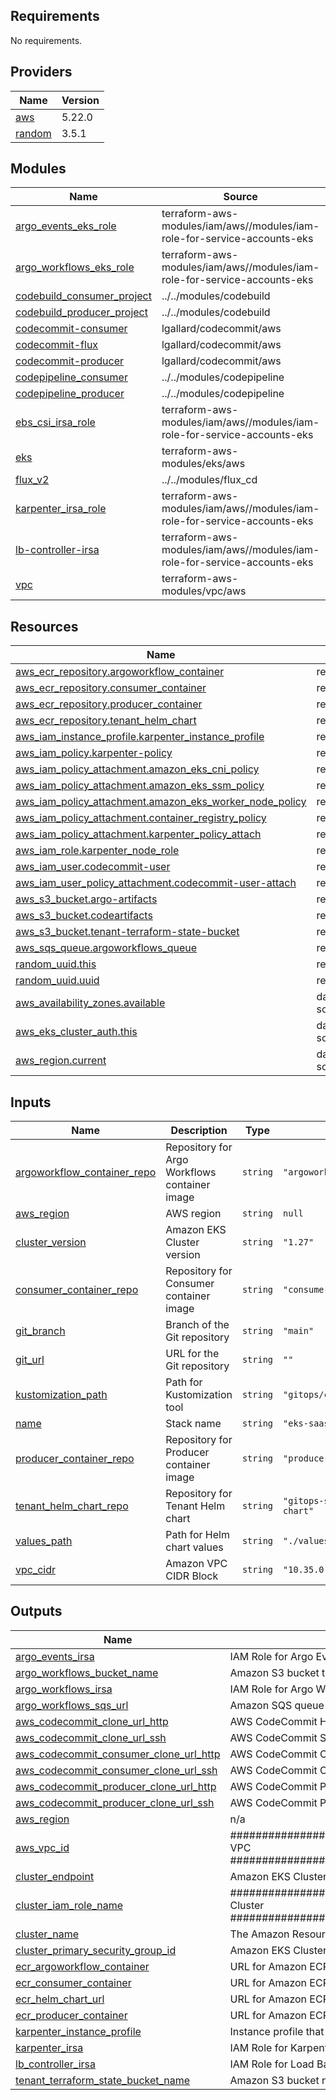 ## Requirements

No requirements.

## Providers

| Name | Version |
|------|---------|
| <a name="provider_aws"></a> [aws](#provider\_aws) | 5.22.0 |
| <a name="provider_random"></a> [random](#provider\_random) | 3.5.1 |

## Modules

| Name | Source | Version |
|------|--------|---------|
| <a name="module_argo_events_eks_role"></a> [argo\_events\_eks\_role](#module\_argo\_events\_eks\_role) | terraform-aws-modules/iam/aws//modules/iam-role-for-service-accounts-eks | n/a |
| <a name="module_argo_workflows_eks_role"></a> [argo\_workflows\_eks\_role](#module\_argo\_workflows\_eks\_role) | terraform-aws-modules/iam/aws//modules/iam-role-for-service-accounts-eks | n/a |
| <a name="module_codebuild_consumer_project"></a> [codebuild\_consumer\_project](#module\_codebuild\_consumer\_project) | ../../modules/codebuild | n/a |
| <a name="module_codebuild_producer_project"></a> [codebuild\_producer\_project](#module\_codebuild\_producer\_project) | ../../modules/codebuild | n/a |
| <a name="module_codecommit-consumer"></a> [codecommit-consumer](#module\_codecommit-consumer) | lgallard/codecommit/aws | 0.2.1 |
| <a name="module_codecommit-flux"></a> [codecommit-flux](#module\_codecommit-flux) | lgallard/codecommit/aws | 0.2.1 |
| <a name="module_codecommit-producer"></a> [codecommit-producer](#module\_codecommit-producer) | lgallard/codecommit/aws | 0.2.1 |
| <a name="module_codepipeline_consumer"></a> [codepipeline\_consumer](#module\_codepipeline\_consumer) | ../../modules/codepipeline | n/a |
| <a name="module_codepipeline_producer"></a> [codepipeline\_producer](#module\_codepipeline\_producer) | ../../modules/codepipeline | n/a |
| <a name="module_ebs_csi_irsa_role"></a> [ebs\_csi\_irsa\_role](#module\_ebs\_csi\_irsa\_role) | terraform-aws-modules/iam/aws//modules/iam-role-for-service-accounts-eks | n/a |
| <a name="module_eks"></a> [eks](#module\_eks) | terraform-aws-modules/eks/aws | ~> 19.12 |
| <a name="module_flux_v2"></a> [flux\_v2](#module\_flux\_v2) | ../../modules/flux_cd | n/a |
| <a name="module_karpenter_irsa_role"></a> [karpenter\_irsa\_role](#module\_karpenter\_irsa\_role) | terraform-aws-modules/iam/aws//modules/iam-role-for-service-accounts-eks | n/a |
| <a name="module_lb-controller-irsa"></a> [lb-controller-irsa](#module\_lb-controller-irsa) | terraform-aws-modules/iam/aws//modules/iam-role-for-service-accounts-eks | n/a |
| <a name="module_vpc"></a> [vpc](#module\_vpc) | terraform-aws-modules/vpc/aws | ~> 4.0 |

## Resources

| Name | Type |
|------|------|
| [aws_ecr_repository.argoworkflow_container](https://registry.terraform.io/providers/hashicorp/aws/latest/docs/resources/ecr_repository) | resource |
| [aws_ecr_repository.consumer_container](https://registry.terraform.io/providers/hashicorp/aws/latest/docs/resources/ecr_repository) | resource |
| [aws_ecr_repository.producer_container](https://registry.terraform.io/providers/hashicorp/aws/latest/docs/resources/ecr_repository) | resource |
| [aws_ecr_repository.tenant_helm_chart](https://registry.terraform.io/providers/hashicorp/aws/latest/docs/resources/ecr_repository) | resource |
| [aws_iam_instance_profile.karpenter_instance_profile](https://registry.terraform.io/providers/hashicorp/aws/latest/docs/resources/iam_instance_profile) | resource |
| [aws_iam_policy.karpenter-policy](https://registry.terraform.io/providers/hashicorp/aws/latest/docs/resources/iam_policy) | resource |
| [aws_iam_policy_attachment.amazon_eks_cni_policy](https://registry.terraform.io/providers/hashicorp/aws/latest/docs/resources/iam_policy_attachment) | resource |
| [aws_iam_policy_attachment.amazon_eks_ssm_policy](https://registry.terraform.io/providers/hashicorp/aws/latest/docs/resources/iam_policy_attachment) | resource |
| [aws_iam_policy_attachment.amazon_eks_worker_node_policy](https://registry.terraform.io/providers/hashicorp/aws/latest/docs/resources/iam_policy_attachment) | resource |
| [aws_iam_policy_attachment.container_registry_policy](https://registry.terraform.io/providers/hashicorp/aws/latest/docs/resources/iam_policy_attachment) | resource |
| [aws_iam_policy_attachment.karpenter_policy_attach](https://registry.terraform.io/providers/hashicorp/aws/latest/docs/resources/iam_policy_attachment) | resource |
| [aws_iam_role.karpenter_node_role](https://registry.terraform.io/providers/hashicorp/aws/latest/docs/resources/iam_role) | resource |
| [aws_iam_user.codecommit-user](https://registry.terraform.io/providers/hashicorp/aws/latest/docs/resources/iam_user) | resource |
| [aws_iam_user_policy_attachment.codecommit-user-attach](https://registry.terraform.io/providers/hashicorp/aws/latest/docs/resources/iam_user_policy_attachment) | resource |
| [aws_s3_bucket.argo-artifacts](https://registry.terraform.io/providers/hashicorp/aws/latest/docs/resources/s3_bucket) | resource |
| [aws_s3_bucket.codeartifacts](https://registry.terraform.io/providers/hashicorp/aws/latest/docs/resources/s3_bucket) | resource |
| [aws_s3_bucket.tenant-terraform-state-bucket](https://registry.terraform.io/providers/hashicorp/aws/latest/docs/resources/s3_bucket) | resource |
| [aws_sqs_queue.argoworkflows_queue](https://registry.terraform.io/providers/hashicorp/aws/latest/docs/resources/sqs_queue) | resource |
| [random_uuid.this](https://registry.terraform.io/providers/hashicorp/random/latest/docs/resources/uuid) | resource |
| [random_uuid.uuid](https://registry.terraform.io/providers/hashicorp/random/latest/docs/resources/uuid) | resource |
| [aws_availability_zones.available](https://registry.terraform.io/providers/hashicorp/aws/latest/docs/data-sources/availability_zones) | data source |
| [aws_eks_cluster_auth.this](https://registry.terraform.io/providers/hashicorp/aws/latest/docs/data-sources/eks_cluster_auth) | data source |
| [aws_region.current](https://registry.terraform.io/providers/hashicorp/aws/latest/docs/data-sources/region) | data source |

## Inputs

| Name | Description | Type | Default | Required |
|------|-------------|------|---------|:--------:|
| <a name="input_argoworkflow_container_repo"></a> [argoworkflow\_container\_repo](#input\_argoworkflow\_container\_repo) | Repository for Argo Workflows container image | `string` | `"argoworkflow-container"` | no |
| <a name="input_aws_region"></a> [aws\_region](#input\_aws\_region) | AWS region | `string` | `null` | no |
| <a name="input_cluster_version"></a> [cluster\_version](#input\_cluster\_version) | Amazon EKS Cluster version | `string` | `"1.27"` | no |
| <a name="input_consumer_container_repo"></a> [consumer\_container\_repo](#input\_consumer\_container\_repo) | Repository for Consumer container image | `string` | `"consumer-container"` | no |
| <a name="input_git_branch"></a> [git\_branch](#input\_git\_branch) | Branch of the Git repository | `string` | `"main"` | no |
| <a name="input_git_url"></a> [git\_url](#input\_git\_url) | URL for the Git repository | `string` | `""` | no |
| <a name="input_kustomization_path"></a> [kustomization\_path](#input\_kustomization\_path) | Path for Kustomization tool | `string` | `"gitops/clusters/production"` | no |
| <a name="input_name"></a> [name](#input\_name) | Stack name | `string` | `"eks-saas-gitops"` | no |
| <a name="input_producer_container_repo"></a> [producer\_container\_repo](#input\_producer\_container\_repo) | Repository for Producer container image | `string` | `"producer-container"` | no |
| <a name="input_tenant_helm_chart_repo"></a> [tenant\_helm\_chart\_repo](#input\_tenant\_helm\_chart\_repo) | Repository for Tenant Helm chart | `string` | `"gitops-saas/helm-tenant-chart"` | no |
| <a name="input_values_path"></a> [values\_path](#input\_values\_path) | Path for Helm chart values | `string` | `"./values.yaml"` | no |
| <a name="input_vpc_cidr"></a> [vpc\_cidr](#input\_vpc\_cidr) | Amazon VPC CIDR Block | `string` | `"10.35.0.0/16"` | no |

## Outputs

| Name | Description |
|------|-------------|
| <a name="output_argo_events_irsa"></a> [argo\_events\_irsa](#output\_argo\_events\_irsa) | IAM Role for Argo Events Service Account |
| <a name="output_argo_workflows_bucket_name"></a> [argo\_workflows\_bucket\_name](#output\_argo\_workflows\_bucket\_name) | Amazon S3 bucket that Argo Workflows will store its artifacts |
| <a name="output_argo_workflows_irsa"></a> [argo\_workflows\_irsa](#output\_argo\_workflows\_irsa) | IAM Role for Argo Workflows Service Account |
| <a name="output_argo_workflows_sqs_url"></a> [argo\_workflows\_sqs\_url](#output\_argo\_workflows\_sqs\_url) | Amazon SQS queue URL |
| <a name="output_aws_codecommit_clone_url_http"></a> [aws\_codecommit\_clone\_url\_http](#output\_aws\_codecommit\_clone\_url\_http) | AWS CodeCommit HTTP based clone URL |
| <a name="output_aws_codecommit_clone_url_ssh"></a> [aws\_codecommit\_clone\_url\_ssh](#output\_aws\_codecommit\_clone\_url\_ssh) | AWS CodeCommit SSH based clone URL |
| <a name="output_aws_codecommit_consumer_clone_url_http"></a> [aws\_codecommit\_consumer\_clone\_url\_http](#output\_aws\_codecommit\_consumer\_clone\_url\_http) | AWS CodeCommit Consumer repo HTTP based clone URL |
| <a name="output_aws_codecommit_consumer_clone_url_ssh"></a> [aws\_codecommit\_consumer\_clone\_url\_ssh](#output\_aws\_codecommit\_consumer\_clone\_url\_ssh) | AWS CodeCommit Consumer repo SSH based clone URL |
| <a name="output_aws_codecommit_producer_clone_url_http"></a> [aws\_codecommit\_producer\_clone\_url\_http](#output\_aws\_codecommit\_producer\_clone\_url\_http) | AWS CodeCommit Producer repo HTTP based clone URL |
| <a name="output_aws_codecommit_producer_clone_url_ssh"></a> [aws\_codecommit\_producer\_clone\_url\_ssh](#output\_aws\_codecommit\_producer\_clone\_url\_ssh) | AWS CodeCommit Producer repo SSH based clone URL |
| <a name="output_aws_region"></a> [aws\_region](#output\_aws\_region) | n/a |
| <a name="output_aws_vpc_id"></a> [aws\_vpc\_id](#output\_aws\_vpc\_id) | ############################################################################### VPC ############################################################################### |
| <a name="output_cluster_endpoint"></a> [cluster\_endpoint](#output\_cluster\_endpoint) | Amazon EKS Cluster Endpoint address |
| <a name="output_cluster_iam_role_name"></a> [cluster\_iam\_role\_name](#output\_cluster\_iam\_role\_name) | ############################################################################### Cluster ############################################################################### |
| <a name="output_cluster_name"></a> [cluster\_name](#output\_cluster\_name) | The Amazon Resource Name (ARN) of the cluster, use |
| <a name="output_cluster_primary_security_group_id"></a> [cluster\_primary\_security\_group\_id](#output\_cluster\_primary\_security\_group\_id) | Amazon EKS Cluster Security Group ID |
| <a name="output_ecr_argoworkflow_container"></a> [ecr\_argoworkflow\_container](#output\_ecr\_argoworkflow\_container) | URL for Amazon ECR stored Argo Workflows container |
| <a name="output_ecr_consumer_container"></a> [ecr\_consumer\_container](#output\_ecr\_consumer\_container) | URL for Amazon ECR stored Consumer container |
| <a name="output_ecr_helm_chart_url"></a> [ecr\_helm\_chart\_url](#output\_ecr\_helm\_chart\_url) | URL for Amazon ECR stored chart |
| <a name="output_ecr_producer_container"></a> [ecr\_producer\_container](#output\_ecr\_producer\_container) | URL for Amazon ECR stored Producer container |
| <a name="output_karpenter_instance_profile"></a> [karpenter\_instance\_profile](#output\_karpenter\_instance\_profile) | Instance profile that will be used on Karpenter provisioned instances |
| <a name="output_karpenter_irsa"></a> [karpenter\_irsa](#output\_karpenter\_irsa) | IAM Role for Karpenter Service Account |
| <a name="output_lb_controller_irsa"></a> [lb\_controller\_irsa](#output\_lb\_controller\_irsa) | IAM Role for Load Balancer Controller Service Account |
| <a name="output_tenant_terraform_state_bucket_name"></a> [tenant\_terraform\_state\_bucket\_name](#output\_tenant\_terraform\_state\_bucket\_name) | Amazon S3 bucket name for Terraform state |
